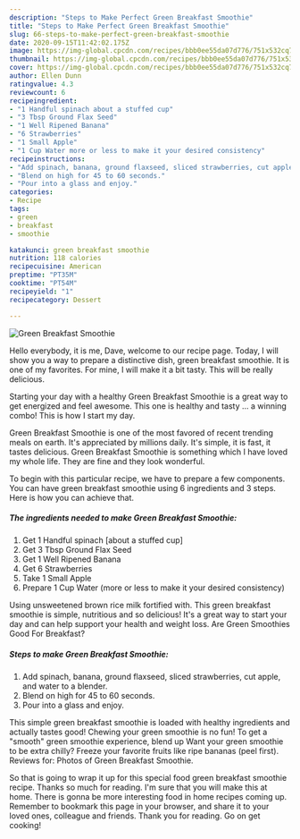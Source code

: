 ```yaml
---
description: "Steps to Make Perfect Green Breakfast Smoothie"
title: "Steps to Make Perfect Green Breakfast Smoothie"
slug: 66-steps-to-make-perfect-green-breakfast-smoothie
date: 2020-09-15T11:42:02.175Z
image: https://img-global.cpcdn.com/recipes/bbb0ee55da07d776/751x532cq70/green-breakfast-smoothie-recipe-main-photo.jpg
thumbnail: https://img-global.cpcdn.com/recipes/bbb0ee55da07d776/751x532cq70/green-breakfast-smoothie-recipe-main-photo.jpg
cover: https://img-global.cpcdn.com/recipes/bbb0ee55da07d776/751x532cq70/green-breakfast-smoothie-recipe-main-photo.jpg
author: Ellen Dunn
ratingvalue: 4.3
reviewcount: 6
recipeingredient:
- "1 Handful spinach about a stuffed cup"
- "3 Tbsp Ground Flax Seed"
- "1 Well Ripened Banana"
- "6 Strawberries"
- "1 Small Apple"
- "1 Cup Water more or less to make it your desired consistency"
recipeinstructions:
- "Add spinach, banana, ground flaxseed, sliced strawberries, cut apple, and water to a blender."
- "Blend on high for 45 to 60 seconds."
- "Pour into a glass and enjoy."
categories:
- Recipe
tags:
- green
- breakfast
- smoothie

katakunci: green breakfast smoothie 
nutrition: 118 calories
recipecuisine: American
preptime: "PT35M"
cooktime: "PT54M"
recipeyield: "1"
recipecategory: Dessert

---
```



![Green Breakfast Smoothie](https://img-global.cpcdn.com/recipes/bbb0ee55da07d776/751x532cq70/green-breakfast-smoothie-recipe-main-photo.jpg)

Hello everybody, it is me, Dave, welcome to our recipe page. Today, I will show you a way to prepare a distinctive dish, green breakfast smoothie. It is one of my favorites. For mine, I will make it a bit tasty. This will be really delicious.

Starting your day with a healthy Green Breakfast Smoothie is a great way to get energized and feel awesome. This one is healthy and tasty … a winning combo! This is how I start my day.

Green Breakfast Smoothie is one of the most favored of recent trending meals on earth. It's appreciated by millions daily. It's simple, it is fast, it tastes delicious. Green Breakfast Smoothie is something which I have loved my whole life. They are fine and they look wonderful.


To begin with this particular recipe, we have to prepare a few components. You can have green breakfast smoothie using 6 ingredients and 3 steps. Here is how you can achieve that.

##### The ingredients needed to make Green Breakfast Smoothie:

1. Get 1 Handful spinach [about a stuffed cup]
1. Get 3 Tbsp Ground Flax Seed
1. Get 1 Well Ripened Banana
1. Get 6 Strawberries
1. Take 1 Small Apple
1. Prepare 1 Cup Water (more or less to make it your desired consistency)


Using unsweetened brown rice milk fortified with. This green breakfast smoothie is simple, nutritious and so delicious! It&#39;s a great way to start your day and can help support your health and weight loss. Are Green Smoothies Good For Breakfast? 

##### Steps to make Green Breakfast Smoothie:

1. Add spinach, banana, ground flaxseed, sliced strawberries, cut apple, and water to a blender.
1. Blend on high for 45 to 60 seconds.
1. Pour into a glass and enjoy.


This simple green breakfast smoothie is loaded with healthy ingredients and actually tastes good! Chewing your green smoothie is no fun! To get a &#34;smooth&#34; green smoothie experience, blend up Want your green smoothie to be extra chilly? Freeze your favorite fruits like ripe bananas (peel first). Reviews for: Photos of Green Breakfast Smoothie. 

So that is going to wrap it up for this special food green breakfast smoothie recipe. Thanks so much for reading. I'm sure that you will make this at home. There is gonna be more interesting food in home recipes coming up. Remember to bookmark this page in your browser, and share it to your loved ones, colleague and friends. Thank you for reading. Go on get cooking!

